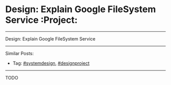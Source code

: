 # Design: Explain Google FileSystem Service     :Project:


---

Design: Explain Google FileSystem Service  

---

Similar Posts:  
-   Tag: [#systemdesign](https://code.dennyzhang.com/tag/systemdesign), [#designproject](https://code.dennyzhang.com/tag/designproject)

---

TODO